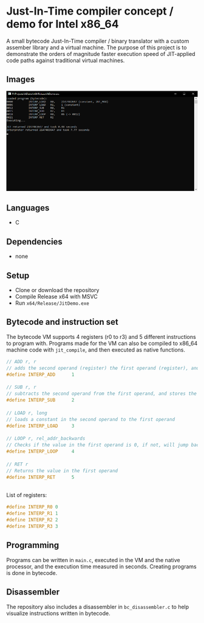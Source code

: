 # Just-In-Time compiler concept / demo for Intel x86_64 

A small bytecode Just-In-Time compiler / binary translator with a custom assember library and a virtual machine. The purpose of this project is to demonstrate the orders of magnitude faster execution speed of JIT-applied code paths against traditional virtual machines.

## Images
![terminal](https://raw.githubusercontent.com/fakelag/jit-demo/master/img/img0.PNG)

## Languages
* C

## Dependencies
* none

## Setup
* Clone or download the repository
* Compile Release x64 with MSVC
* Run `x64/Release/JitDemo.exe`

## Bytecode and instruction set

The bytecode VM supports 4 registers (r0 to r3) and 5 different instructions to program with. Programs made for the VM can also be compiled to x86_64 machine code with `jit_compile`, and then executed as native functions.

```c
// ADD r, r
// adds the second operand (register) the first operand (register), and stores the result in the first operand
#define INTERP_ADD		1

// SUB r, r
// subtracts the second operand from the first operand, and stores the result in the first operand
#define INTERP_SUB		2

// LOAD r, long
// loads a constant in the second operand to the first operand
#define INTERP_LOAD		3

// LOOP r, rel_addr_backwards
// Checks if the value in the first operand is 0, if not, will jump back the second operand amount of bytes relative to the instruction
#define INTERP_LOOP		4

// RET r
// Returns the value in the first operand
#define INTERP_RET		5
```

<br />
List of registers:

```c
#define INTERP_R0 0
#define INTERP_R1 1
#define INTERP_R2 2
#define INTERP_R3 3
```

## Programming

Programs can be written in `main.c`, executed in the VM and the native processor, and the execution time measured in seconds. Creating programs is done in bytecode.

## Disassembler

The repository also includes a disassembler in `bc_disassembler.c` to help visualize instructions written in bytecode.